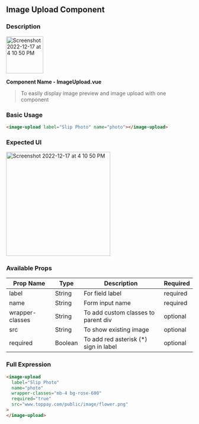 ## Image Upload Component

### Description
<img width="auto" height="100" alt="Screenshot 2022-12-17 at 4 10 50 PM" src="https://myoctocat.com/assets/images/base-octocat.svg">

**Component Name - ImageUpload.vue**
> To easily display image preview and image upload with one component


### Basic Usage
```html
<image-upload label="Slip Photo" name="photo"></image-upload>
```

### Expected UI
<img width="281" alt="Screenshot 2022-12-17 at 4 10 50 PM" src="https://user-images.githubusercontent.com/35889976/208235824-167e677c-2d81-4aa4-9f19-65a5778347f1.png">

### Available Props

| Prop Name       | Type    | Description                           | Required |
|-----------------|---------|---------------------------------------|----------|
| label           | String  | For field label                       | required |
| name            | String  | Form input name                       | required |
| wrapper-classes | String  | To add custom classes to parent div   | optional |
| src             | String  | To show existing image                | optional |
| required        | Boolean | To add red asterisk (*) sign in label | optional |

### Full Expression

```html
<image-upload 
  label="Slip Photo" 
  name="photo"
  wrapper-classes="mb-4 bg-rose-600"
  required="true"
  src="www.toppay.com/public/image/flower.png"
>
</image-upload>
```
